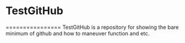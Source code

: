 # TestGitHub
================
TestGitHub is a repository for showing the bare minimum of github and how to maneuver function and etc.
